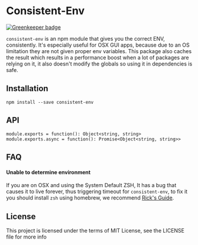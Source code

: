 # Consistent-Env

[![Greenkeeper badge](https://badges.greenkeeper.io/steelbrain/consistent-env.svg)](https://greenkeeper.io/)

`consistent-env` is an npm module that gives you the correct ENV, consistently. It's especially useful for OSX GUI apps, because due to an OS limitation they are not given proper env variables. This package also caches the result which results in a performance boost when a lot of packages are relying on it, it also doesn't modify the globals so using it in dependencies is safe.

## Installation

```
npm install --save consistent-env
```

## API

```
module.exports = function(): Object<string, string>
module.exports.async = function(): Promise<Object<string, string>>
```

## FAQ

#### Unable to determine environment

If you are on OSX and using the System Default ZSH, It has a bug that causes it to live forever, thus triggering timeout
for `consistent-env`, to fix it you should install `zsh` using homebrew, we recommend [Rick's Guide](http://rick.cogley.info/post/use-homebrew-zsh-instead-of-the-osx-default/).

## License

This project is licensed under the terms of MIT License, see the LICENSE file for more info
